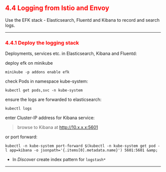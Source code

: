 ## <font color='red'> 4.4 Logging from Istio and Envoy </font>
Use the EFK stack - Elasticsearch, Fluentd and Kibana to record and search logs.

---

### <font color='red'> 4.4.1 Deploy the logging stack </font>
Deployments, services etc. in Elasticsearch, Kibana and Fluentd:

deploy efk on minikube
```
minikube -p addons enable efk
```
check Pods in namespace kube-system:
```
kubectl get pods,svc -n kube-system
```
ensure the logs are forwarded to elasticsearch:
```
kubectl logs 
```
enter Cluster-IP address for Kibana service:  

> browse to Kibana at http://10.x.x.x:5601

or port forward:
```
kubectl -n kube-system port-forward $(kubectl -n kube-system get pod -l app=kibana -o jsonpath='{.items[0].metadata.name}') 5601:5601 &amp;
```

- In _Discover_ create index pattern for `logstash*`

---